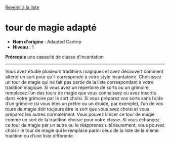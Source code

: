 [Revenir à la liste](..)

# tour de magie adapté

 * **Nom d'origine** : Adapted Cantrip
 * **Niveau** : 1


<p><strong>Prérequis</strong> une capacité de classe d’incantation</p>
<hr>
<p>Vous avez étudié plusieurs traditions magiques et avez découvert comment altérer un sort pour qu’il corresponde à votre style incantatoire. Choisissez un tour de magie qui ne fait pas partie de la liste correspondant à votre tradition magique. Si vous avez un répertoire de sorts ou un grimoire, remplacez l’un des tours de magie que vous connaissez ou avez inscrits dans votre grimoire par le sort choisi. Si vous préparez vos sorts sans l’aide d’un grimoire (si vous êtes un prêtre ou un druide, par exemple), l’un de vos tours de magie doit toujours être le sort que vous avez choisi et vous préparez les autres normalement. Vous pouvez lancer ce tour de magie comme un sort de la tradition choisie pour votre classe. Si vous échangez ce tour de magie par un autre ou le réapprenez ultérieurement, vous pouvez choisir le tour de magie qui le remplace parmi ceux de la liste de la même tradition ou d’une liste différente.</p>